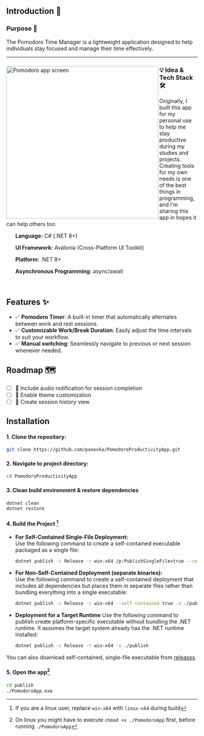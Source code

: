 ## Introduction 📢

  <h3>Purpose 🚀</h3>
    <p>The Pomodoro Time Manager is a lightweight application designed to help individuals stay focused and manage their time effectively.</p>
    
---

<div>

  <div>
    <img align="left" src="https://github.com/user-attachments/assets/0936a5b6-b2b9-428b-af07-c309d2c41f0f" alt="Pomodoro app screen" title="Pomodoro app screen" width="400">
  </div>

  <div align="left">
    <h3>💡 Idea & Tech Stack 🛠️</h3>
    <p>Originally, I built this app for my personal use to help me stay productive during my studies and projects. Creating tools for my own needs is one of the best things in programming, and I'm sharing this app in hopes it can help others too.</p>
    <ul>
      <p><strong>Language:</strong> C# (.NET 8+)</p>
      <p><strong>UI Framework:</strong> Avalonia (Cross-Platform UI Toolkit)</p>
      <p><strong>Platform:</strong> .NET 8+</p>
      <p><strong>Asynchronous Programming:</strong> async/await</p>
    </ul> 
  
  </div>

<br>
  </div>

## Features ✨
- ✅ **Pomodoro Timer**: A built-in timer that automatically alternates between work and rest sessions.
- ✅ **Customizable Work/Break Duration**: Easily adjust the time intervals to suit your workflow.
- ✅ **Manual switching**: Seamlessly navigate to previous or next session whenever needed.

## Roadmap 🗺️
- [ ] 🎯 Include audio notification for session completion
- [ ] 🎯 Enable theme customization
- [ ] 🎯 Create session history view

## Installation
#### 1. Clone the repository:
```bash
git clone https://github.com/panevka/PomodoroProductivityApp.git
```
#### 2. Navigate to project directory:
```bash
cd PomodoroProductivityApp
```
#### 3. Clean build environment & restore dependencies
```bash
dotnet clean
dotnet restore
```
#### 4. Build the Project [^1]
[^1]: If you are a linux user, replace `win-x64` with `linux-x64` during build

- **For Self-Contained Single-File Deployment:**  
  Use the following command to create a self-contained executable packaged as a single file:

  ```bash
  dotnet publish -c Release -r win-x64 /p:PublishSingleFile=true --self-contained true -o ./publish
  ```
- **For Non-Self-Contained Deployment (separate binaries):**  
  Use the following command to create a self-contained deployment that includes all dependencies but places them in separate files rather than bundling everything into a single executable:
  ```bash
  dotnet publish -c Release -r win-x64 --self-contained true -o ./publish
  ```

- **Deployment for a Target Runtime**
  Use the following command to publish create platform-specific executable without bundling the .NET runtime. It assumes the target system already has the .NET runtime installed:
  
  ```bash
  dotnet publish -c Release -r win-x64 -o ./publish
  ```
You can also download self-contained, single-file executable from [releases](https://github.com/panevka/PomodoroProductivityApp/releases/tag/v0.1.0).
#### 5. Open the app[^2]
[^2]: On linux you might have to execute `chmod +x ./PomodoroApp` first, before running `./PomodoroApp`
```bash
cd publish
./PomodoroApp.exe
```
